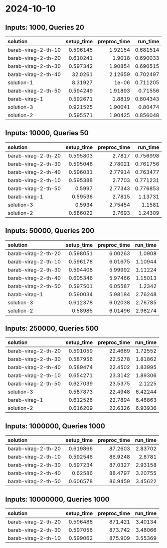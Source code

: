 # 2024-10-10

## Inputs: 1000, Queries 20

| solution            |   setup_time |   preproc_time |   run_time |
|:--------------------|-------------:|---------------:|-----------:|
| barab-virag-2-th-10 |     0.596145 |        1.92154 |   0.681514 |
| barab-virag-2-th-20 |     0.610241 |        1.9018  |   0.690033 |
| barab-virag-2-th-30 |     0.597342 |        1.90854 |   0.690515 |
| barab-virag-2-th-40 |    32.0261   |        2.12659 |   0.702497 |
| solution-1          |     8.31927  |        1e-06   |   0.711205 |
| barab-virag-2-th-50 |     0.594249 |        1.91893 |   0.71556  |
| barab-virag-1       |     0.592671 |        1.8819  |   0.804343 |
| solution-3          |     0.921525 |        1.90041 |   0.80474  |
| solution-2          |     0.595571 |        1.90425 |   0.856048 |

## Inputs: 10000, Queries 50

| solution            |   setup_time |   preproc_time |   run_time |
|:--------------------|-------------:|---------------:|-----------:|
| barab-virag-2-th-20 |     0.595803 |        2.7817  |   0.756998 |
| barab-virag-2-th-30 |     0.595046 |        2.78021 |   0.761756 |
| barab-virag-2-th-40 |     0.596031 |        2.77914 |   0.763477 |
| barab-virag-2-th-10 |     0.595388 |        2.7703  |   0.771231 |
| barab-virag-2-th-50 |     0.5997   |        2.77343 |   0.776853 |
| barab-virag-1       |     0.59536  |        2.7815  |   1.13731  |
| solution-3          |     0.5934   |        2.75454 |   1.1581   |
| solution-2          |     0.586022 |        2.7693  |   1.24309  |

## Inputs: 50000, Queries 200

| solution            |   setup_time |   preproc_time |   run_time |
|:--------------------|-------------:|---------------:|-----------:|
| barab-virag-2-th-20 |     0.598051 |        6.00263 |    1.0908  |
| barab-virag-2-th-10 |     0.596178 |        6.01675 |    1.10944 |
| barab-virag-2-th-30 |     0.594408 |        5.99992 |    1.11224 |
| barab-virag-2-th-40 |     0.605346 |        5.97466 |    1.15013 |
| barab-virag-2-th-50 |     0.597501 |        6.05587 |    1.2342  |
| barab-virag-1       |     0.590034 |        5.98184 |    2.76248 |
| solution-3          |     0.612378 |        6.02038 |    2.76785 |
| solution-2          |     0.58985  |        6.01496 |    2.98274 |

## Inputs: 250000, Queries 500

| solution            |   setup_time |   preproc_time |   run_time |
|:--------------------|-------------:|---------------:|-----------:|
| barab-virag-2-th-20 |     0.591059 |        22.4669 |    1.72552 |
| barab-virag-2-th-30 |     0.587956 |        22.5278 |    1.81862 |
| barab-virag-2-th-40 |     0.589474 |        22.4502 |    1.83995 |
| barab-virag-2-th-10 |     0.654271 |        23.3142 |    1.89306 |
| barab-virag-2-th-50 |     0.627039 |        23.5375 |    2.1225  |
| solution-3          |     0.587873 |        22.4948 |    6.42244 |
| barab-virag-1       |     0.612526 |        22.7894 |    6.46863 |
| solution-2          |     0.616209 |        22.6326 |    6.93936 |

## Inputs: 1000000, Queries 1000

| solution            |   setup_time |   preproc_time |   run_time |
|:--------------------|-------------:|---------------:|-----------:|
| barab-virag-2-th-20 |     0.619866 |        87.2603 |    2.83702 |
| barab-virag-2-th-10 |     0.592546 |        86.9248 |    2.8781  |
| barab-virag-2-th-30 |     0.597234 |        87.0327 |    2.93158 |
| barab-virag-2-th-40 |     0.62586  |        88.4797 |    3.20755 |
| barab-virag-2-th-50 |     0.606578 |        86.9459 |    3.45622 |

## Inputs: 10000000, Queries 1000

| solution            |   setup_time |   preproc_time |   run_time |
|:--------------------|-------------:|---------------:|-----------:|
| barab-virag-2-th-20 |     0.596486 |        871.421 |    3.40134 |
| barab-virag-2-th-30 |     0.597056 |        873.742 |    3.48066 |
| barab-virag-2-th-10 |     0.599062 |        875.909 |    3.55369 |